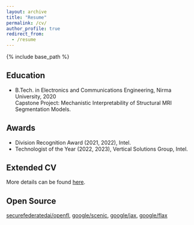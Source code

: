 ```yaml
---
layout: archive
title: "Resume"
permalink: /cv/
author_profile: true
redirect_from:
  - /resume
---
```


{% include base_path %}

## Education
* B.Tech. in Electronics and Communications Engineering, Nirma University, 2020 \
  Capstone Project: Mechanistic Interpretability of Structural MRI Segmentation Models.

## Awards
* Division Recognition Award (2021, 2022), Intel.
* Technologist of the Year (2022, 2023), Vertical Solutions Group, Intel.

## Extended CV
More details can be found [here](https://drive.google.com/file/d/1blFQIqhagkHfd3sqsjawCyPCvl0Evrtw/view?usp=drive_link).

## Open Source
[securefederatedai/openfl](https://github.com/securefederatedai/openfl), 
[google/scenic](https://github.com/google-research/scenic/tree/main),
[google/jax](https://github.com/google/jax),
[google/flax](https://github.com/google/flax)
  
<!-- Service and leadership
======
* Currently signed in to 43 different slack teams -->

<!-- * Developed a tool to capture membership inference attacks on synthetic MRIs generated from Diffusion models. -->
<!-- * Slashed training time of Object Detection Transformer from 10 days to 3.5 days (details [here](https://github.com/masterskepticista/detr)).
* Cut annual cloud spends by $112k - profiling and tuning repurposed training nodes for up to 94% scaling with 10GbE.
* Optimized ETL, deduplication, cleanup of 1.6M FHD images by 4.5x using TensorFlow and TFRecords. -->
<!-- * Deployed a ViT-based classification model across at KPN Retail, Coimbatore that brings INR 1.5cr of annualized revenue. -->
<!-- * Delivered multimodal RAG-based summarizer on Intel's internal GenAI LLM platform with >4,100 monthly avg users.
* Containerized Movidius Inference validation stack, reducing infra costs by **60%** and **12x** faster setup time. -->
